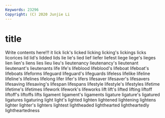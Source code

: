 ```yaml
---
Keywords: 23296
Copyright: (C) 2020 Junjie Li
---
```


# title

Write contents here!!!
it 
lick 
lick's 
licked 
licking 
licking's 
lickings 
licks 
licorices 
lid
lid's 
lidded 
lids 
lie 
lie's 
lied 
lief 
liefer 
liefest 
liege
liege's 
lieges 
lien 
lien's 
liens 
lies 
lieu 
lieu's 
lieutenancy 
lieutenancy's
lieutenant 
lieutenant's 
lieutenants 
life 
life's 
lifeblood 
lifeblood's 
lifeboat 
lifeboat's 
lifeboats
lifeforms 
lifeguard 
lifeguard's 
lifeguards 
lifeless 
lifelike 
lifeline 
lifeline's 
lifelines 
lifelong
lifer 
lifer's 
lifers 
lifesaver 
lifesaver's 
lifesavers 
lifesaving 
lifesaving's 
lifespan 
lifespans
lifestyle 
lifestyle's 
lifestyles 
lifetime 
lifetime's 
lifetimes 
lifework 
lifework's 
lifeworks 
lift
lift's 
lifted 
lifting 
liftoff 
liftoff's 
liftoffs 
lifts 
ligament 
ligament's 
ligaments
ligature 
ligature's 
ligatured 
ligatures 
ligaturing 
light 
light's 
lighted 
lighten 
lightened
lightening 
lightens 
lighter 
lighter's 
lighters 
lightest 
lightheaded 
lighthearted 
lightheartedly 
lightheartedness
